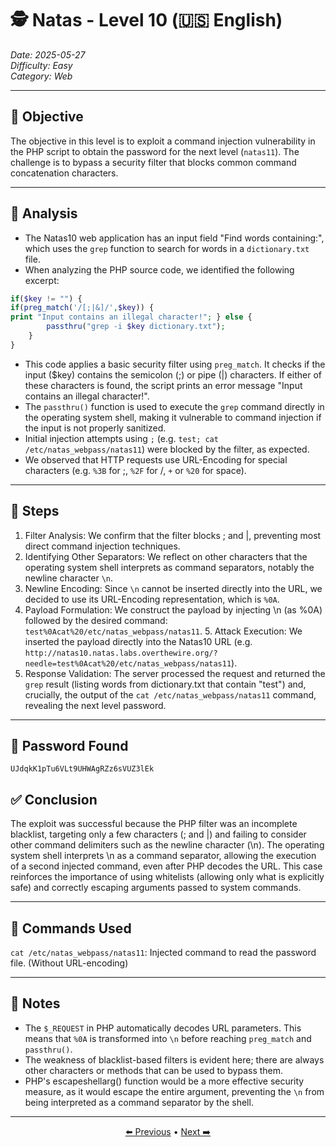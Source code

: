 # 🕵️ Natas - Level 10 (🇺🇸 English)  
*Date: 2025-05-27*   
*Difficulty: Easy*   
*Category: Web*   

---

## 🎯 Objective

The objective in this level is to exploit a command injection vulnerability in the PHP script to obtain the password for the next level (`natas11`). The challenge is to bypass a security filter that blocks common command concatenation characters.

---

## 🔎 Analysis

- The Natas10 web application has an input field "Find words containing:", which uses the `grep` function to search for words in a `dictionary.txt` file. 
- When analyzing the PHP source code, we identified the following excerpt:
```php
if($key != "") {
if(preg_match('/[;|&]/',$key)) {
print "Input contains an illegal character!"; } else {
        passthru("grep -i $key dictionary.txt");
    }
}
```
- This code applies a basic security filter using `preg_match`. It checks if the input ($key) contains the semicolon (;) or pipe (|) characters. If either of these characters is found, the script prints an error message "Input contains an illegal character!". 
- The `passthru()` function is used to execute the `grep` command directly in the operating system shell, making it vulnerable to command injection if the input is not properly sanitized. 
- Initial injection attempts using `;` (e.g. `test; cat /etc/natas_webpass/natas11`) were blocked by the filter, as expected. 
- We observed that HTTP requests use URL-Encoding for special characters (e.g. `%3B` for ;, `%2F` for /, `+` or `%20` for space). 

---

## 🧱 Steps

1. Filter Analysis: We confirm that the filter blocks ; and |, preventing most direct command injection techniques. 
2. Identifying Other Separators: We reflect on other characters that the operating system shell interprets as command separators, notably the newline character `\n`. 
3. Newline Encoding: Since `\n` cannot be inserted directly into the URL, we decided to use its URL-Encoding representation, which is `%0A`. 
4. Payload Formulation: We construct the payload by injecting \n (as %0A) followed by the desired command: `test%0Acat%20/etc/natas_webpass/natas11`. 5. Attack Execution: We inserted the payload directly into the Natas10 URL (e.g. `http://natas10.natas.labs.overthewire.org/?needle=test%0Acat%20/etc/natas_webpass/natas11`).
6. Response Validation: The server processed the request and returned the `grep` result (listing words from dictionary.txt that contain "test") and, crucially, the output of the `cat /etc/natas_webpass/natas11` command, revealing the next level password.

---

## 🔑 Password Found

```
UJdqkK1pTu6VLt9UHWAgRZz6sVUZ3lEk
```

## ✅ Conclusion

The exploit was successful because the PHP filter was an incomplete blacklist, targeting only a few characters (; and |) and failing to consider other command delimiters such as the newline character (\n). The operating system shell interprets \n as a command separator, allowing the execution of a second injected command, even after PHP decodes the URL. This case reinforces the importance of using whitelists (allowing only what is explicitly safe) and correctly escaping arguments passed to system commands.

---

## 🧪 Commands Used

`cat /etc/natas_webpass/natas11`: Injected command to read the password file. (Without URL-encoding)

---

## 🧠 Notes

- The `$_REQUEST` in PHP automatically decodes URL parameters. This means that `%0A` is transformed into `\n` before reaching `preg_match` and `passthru()`. 
- The weakness of blacklist-based filters is evident here; there are always other characters or methods that can be used to bypass them. 
- PHP's escapeshellarg() function would be a more effective security measure, as it would escape the entire argument, preventing the `\n` from being interpreted as a command separator by the shell. 

---

<p align="center"> <a href="../Natas09/Readme.md">⬅️ Previous</a> • <a href="../Natas11/Readme.md">Next ➡️</a> </p>
